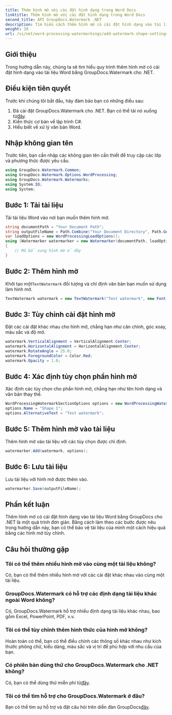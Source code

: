 ```yaml
---
title: Thêm hình mờ với cài đặt hình dạng trong Word Docs
linktitle: Thêm hình mờ với cài đặt hình dạng trong Word Docs
second_title: API GroupDocs.Watermark .NET
description: Tìm hiểu cách thêm hình mờ có cài đặt hình dạng vào tài liệu Word bằng GroupDocs cho .NET. Bảo vệ tài liệu của bạn một cách hiệu quả.
weight: 20
url: /vi/net/word-processing-watermarkings/add-watermark-shape-settings-word-docs/
---
```

## Giới thiệu
Trong hướng dẫn này, chúng ta sẽ tìm hiểu quy trình thêm hình mờ có cài đặt hình dạng vào tài liệu Word bằng GroupDocs.Watermark cho .NET.
## Điều kiện tiên quyết
Trước khi chúng tôi bắt đầu, hãy đảm bảo bạn có những điều sau:
1.  Đã cài đặt GroupDocs.Watermark cho .NET. Bạn có thể tải nó xuống từ[đây](https://releases.groupdocs.com/Watermark/net/).
2. Kiến thức cơ bản về lập trình C#.
3. Hiểu biết về xử lý văn bản Word.

## Nhập không gian tên
Trước tiên, bạn cần nhập các không gian tên cần thiết để truy cập các lớp và phương thức được yêu cầu.
```csharp
using GroupDocs.Watermark.Common;
using GroupDocs.Watermark.Options.WordProcessing;
using GroupDocs.Watermark.Watermarks;
using System.IO;
using System;
```
## Bước 1: Tải tài liệu
Tải tài liệu Word vào nơi bạn muốn thêm hình mờ.
```csharp
string documentPath = "Your Document Path";
string outputFileName = Path.Combine("Your Document Directory", Path.GetFileName(documentPath));
var loadOptions = new WordProcessingLoadOptions();
using (Watermarker watermarker = new Watermarker(documentPath, loadOptions))
{
    // Mã bổ sung hình mờ ở đây
}
```
## Bước 2: Thêm hình mờ
 Khởi tạo một`TextWatermark` đối tượng và chỉ định văn bản bạn muốn sử dụng làm hình mờ.
```csharp
TextWatermark watermark = new TextWatermark("Test watermark", new Font("Arial", 19));
```
## Bước 3: Tùy chỉnh cài đặt hình mờ
Đặt các cài đặt khác nhau cho hình mờ, chẳng hạn như căn chỉnh, góc xoay, màu sắc và độ mờ.
```csharp
watermark.VerticalAlignment = VerticalAlignment.Center;
watermark.HorizontalAlignment = HorizontalAlignment.Center;
watermark.RotateAngle = 25.0;
watermark.ForegroundColor = Color.Red;
watermark.Opacity = 1.0;
```
## Bước 4: Xác định tùy chọn phần hình mờ
Xác định các tùy chọn cho phần hình mờ, chẳng hạn như tên hình dạng và văn bản thay thế.
```csharp
WordProcessingWatermarkSectionOptions options = new WordProcessingWatermarkSectionOptions();
options.Name = "Shape 1";
options.AlternativeText = "Test watermark";
```
## Bước 5: Thêm hình mờ vào tài liệu
Thêm hình mờ vào tài liệu với các tùy chọn được chỉ định.
```csharp
watermarker.Add(watermark, options);
```
## Bước 6: Lưu tài liệu
Lưu tài liệu với hình mờ được thêm vào.
```csharp
watermarker.Save(outputFileName);
```

## Phần kết luận
Thêm hình mờ có cài đặt hình dạng vào tài liệu Word bằng GroupDocs cho .NET là một quá trình đơn giản. Bằng cách làm theo các bước được nêu trong hướng dẫn này, bạn có thể bảo vệ tài liệu của mình một cách hiệu quả bằng các hình mờ tùy chỉnh.
## Câu hỏi thường gặp
### Tôi có thể thêm nhiều hình mờ vào cùng một tài liệu không?
Có, bạn có thể thêm nhiều hình mờ với các cài đặt khác nhau vào cùng một tài liệu.
### GroupDocs.Watermark có hỗ trợ các định dạng tài liệu khác ngoài Word không?
Có, GroupDocs.Watermark hỗ trợ nhiều định dạng tài liệu khác nhau, bao gồm Excel, PowerPoint, PDF, v.v.
### Tôi có thể tùy chỉnh thêm hình thức của hình mờ không?
Hoàn toàn có thể, bạn có thể điều chỉnh các thông số khác nhau như kích thước phông chữ, kiểu dáng, màu sắc và vị trí để phù hợp với nhu cầu của bạn.
### Có phiên bản dùng thử cho GroupDocs.Watermark cho .NET không?
 Có, bạn có thể dùng thử miễn phí từ[đây](https://releases.groupdocs.com/).
### Tôi có thể tìm hỗ trợ cho GroupDocs.Watermark ở đâu?
 Bạn có thể tìm sự hỗ trợ và đặt câu hỏi trên diễn đàn GroupDocs[đây](https://forum.groupdocs.com/c/watermark/19).